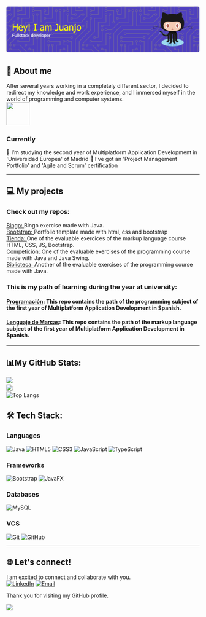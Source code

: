 # ![Header](github-header-image.png)
## 💫 About me 
After several years working in a completely different sector, I decided to redirect my knowledge and work experience, and I immersed myself in the world of programming and computer systems. <br>
 <img src="https://user-images.githubusercontent.com/25181517/192108374-8da61ba1-99ec-41d7-80b8-fb2f7c0a4948.png" width="60" height="60" /><br>

### Currently
🌱 I’m studying the second year of Multiplatform Application Development in 'Universidad Europea' of Madrid
📖 I’ve got an 'Project Management Portfolio' and 'Agile and Scrum' certification

---

## 💻 My projects
### Check out my repos:

[Bingo: ](https://github.com/JuanjoAJ/Bingo)Bingo exercise made with Java.
<br>
[Bootstrap: ](https://github.com/JuanjoAJ/ProyectoBootstrap)Portfolio template made with html, css and bootstrap
<br>
[Tienda: ](https://github.com/JuanjoAJ/TiendaLM)One of the evaluable exercices of the markup language course HTML, CSS, JS, Bootstrap.
<br>
[Competición: ](https://github.com/JuanjoAJ/COMPETICION)One of the evaluable exercises of the programming course made with Java and Java Swing.
<br>
[Biblioteca: ](https://github.com/JuanjoAJ/BIBLIOTECA)Another of the evaluable exercises of the programming course made with Java.


### This is my path of learning during the year at university:
#### [Programación](https://github.com/JuanjoAJ/PROGRAMACION): This repo contains the path of the programming subject of the first year of Multiplatform Application Development in Spanish.
#### [Lenguaje de Marcas](https://github.com/JuanjoAJ/Lenguaje-de-Marcas): This repo contains the path of the markup language subject of the first year of Multiplatform Application Development in Spanish.
---
## 📊My GitHub Stats:

![](https://github-readme-stats.vercel.app/api?username=JuanjoAJ&theme=default&include_all_commits=true&count_private=true&cache_seconds=180)<br/>
![](https://github-readme-streak-stats.herokuapp.com/?user=JuanjoAJ&theme=default&hide_border=false&cache_seconds=180)<br/>
![Top Langs](https://github-readme-stats.vercel.app/api/top-langs/?username=JuanjoAJ&layout=compact)

## 🛠️ Tech Stack:
### Languages
![Java](https://img.shields.io/badge/java-%23ED8B00.svg?style=for-the-badge&logo=openjdk&logoColor=white) ![HTML5](https://img.shields.io/badge/html5-%23E34F26.svg?style=for-the-badge&logo=html5&logoColor=white) ![CSS3](https://img.shields.io/badge/css3-%231572B6.svg?style=for-the-badge&logo=css3&logoColor=white) ![JavaScript](https://img.shields.io/badge/javascript-%23323330.svg?style=for-the-badge&logo=javascript&logoColor=%23F7DF1E)  ![TypeScript](https://img.shields.io/badge/typescript-%23007ACC.svg?style=for-the-badge&logo=typescript&logoColor=white)

### Frameworks
![Bootstrap](https://img.shields.io/badge/bootstrap-%238511FA.svg?style=for-the-badge&logo=bootstrap&logoColor=white) ![JavaFX](https://img.shields.io/badge/javafx-%23FF0000.svg?style=for-the-badge&logo=javafx&logoColor=white)

### Databases
![MySQL](https://img.shields.io/badge/mysql-4479A1.svg?style=for-the-badge&logo=mysql&logoColor=white) 
### VCS
![Git](	https://img.shields.io/badge/GIT-E44C30?style=for-the-badge&logo=git&logoColor=white)
![GitHub](https://img.shields.io/badge/github-%23121011.svg?style=for-the-badge&logo=github&logoColor=white)

---
## 🌐 Let's connect!
I am excited to connect and collaborate with you. <br>
[![LinkedIn](https://img.shields.io/badge/LinkedIn-Juanjo%20Avila%20Jimenez-blue?style=flat&logo=linkedin)](https://www.linkedin.com/in/juan-jose-avila/)
[![Email](https://img.shields.io/badge/Email-juanjoaviladev%40gmail.com-red?style=flat&logo=gmail)](mailto:juanjoaviladev@gmail.com)

Thank you for visiting my GitHub profile.  <br>

[![](https://visitcount.itsvg.in/api?id=JuanjoAJ&icon=0&color=0)](https://visitcount.itsvg.in)
